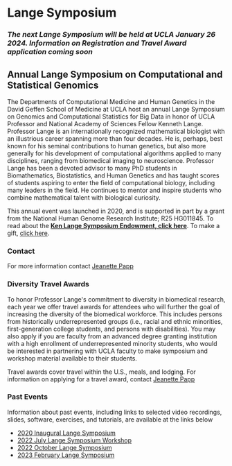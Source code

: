 # Lange Symposium

### *The next Lange Symposium will be held at UCLA January 26 2024. Information on Registration and Travel Award application coming soon* ###

## Annual Lange Symposium on Computational and Statistical Genomics

The Departments of Computational Medicine and Human Genetics in the David Geffen School of Medicine at UCLA host an annual Lange Symposium on Genomics and Computational Statistics for Big Data in honor of UCLA Professor and National Academy of Sciences Fellow Kenneth Lange. Professor Lange is an internationally recognized mathematical biologist with an illustrious career spanning more than four decades. He is, perhaps, best known for his seminal contributions to human genetics, but also more generally for his development of computational algorithms applied to many disciplines, ranging from biomedical imaging to neuroscience. Professor Lange has been a devoted advisor to many PhD students in Biomathematics, Biostatistics, and Human Genetics and has taught scores of students aspiring to enter the field of computational biology, including many leaders in the field. He continues to mentor and inspire students who combine mathematical talent with biological curiosity.

This annual event was launched in 2020, and is supported in part by a grant from the National Human Genome Research Institute; R25 HG011845. To read about the **[Ken Lange Symposium Endowment, click here](https://compmed.ucla.edu/ken-lange-symposium-endowment)**. To make a gift, [click here](https://giving.ucla.edu/Campaign/Donate.aspx?SiteNum=3167&fund=64621O&code=M-19409).

### Contact

For more information contact [Jeanette Papp](mailto:jcpapp@ucla.edu?subject=Lange_Symposium)

### Diversity Travel Awards

To honor Professor Lange's commitment to diversity in biomedical research, each year we offer travel awards for attendees who will further the goal of increasing the diversity of the biomedical workforce. This includes persons from historically underrepresented groups (i.e., racial and ethnic minorities, first-generation college students, and persons with disabilities). You may also apply if you are faculty from an advanced degree granting institution with a high enrollment of underrepresented minority students, who would be interested in partnering with UCLA faculty to make symposium and workshop material available to their students. 

Travel awards cover travel within the U.S., meals, and lodging. For information on applying for a travel award, contact [Jeanette Papp](mailto:jcpapp@ucla.edu?subject=Lange_Symposium)

### Past Events

Information about past events, including links to selected video recordings, slides, software, exercises, and tutorials, are available at the links below
- [2020 Inaugural Lange Symposium](https://langesymposium.github.io/2020/)
- [2022 July Lange Symposium Workshop](https://langesymposium.github.io/2022-July-Workshop/)
- [2022 October Lange Symposium](https://langesymposium.github.io/2022-October-Symposium/)
- [2023 February Lange Symposium](https://langesymposium.github.io/2023-February-Symposium/)

